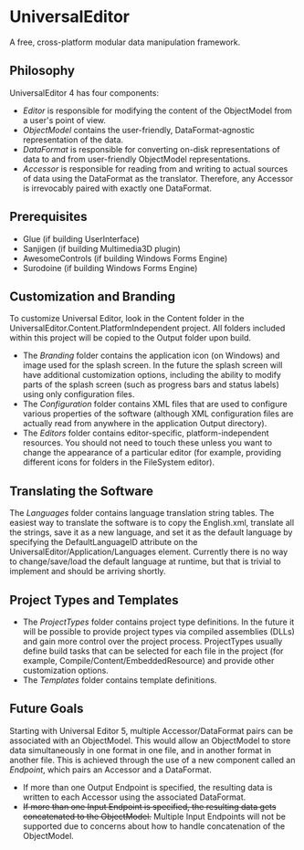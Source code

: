 UniversalEditor
===============

A free, cross-platform modular data manipulation framework.

Philosophy
----------
UniversalEditor 4 has four components:

* *Editor* is responsible for modifying the content of the ObjectModel from a user's point of view. 
* *ObjectModel* contains the user-friendly, DataFormat-agnostic representation of the data.
* *DataFormat* is responsible for converting on-disk representations of data to and from user-friendly ObjectModel representations.
* *Accessor* is responsible for reading from and writing to actual sources of data using the DataFormat as the translator. Therefore, any Accessor is irrevocably paired with exactly one DataFormat.

Prerequisites
-------------
* Glue (if building UserInterface)
* Sanjigen (if building Multimedia3D plugin)
* AwesomeControls (if building Windows Forms Engine)
* Surodoine (if building Windows Forms Engine)

Customization and Branding
--------------------------
To customize Universal Editor, look in the Content folder in the UniversalEditor.Content.PlatformIndependent project. All folders included within this project will be copied to the Output folder upon build.

* The *Branding* folder contains the application icon (on Windows) and image used for the splash screen. In the future the splash screen will have additional customization options, including the ability to modify parts of the splash screen (such as progress bars and status labels) using only configuration files.
* The *Configuration* folder contains XML files that are used to configure various properties of the software (although XML configuration files are actually read from anywhere in the application Output directory).
* The *Editors* folder contains editor-specific, platform-independent resources. You should not need to touch these unless you want to change the appearance of a particular editor (for example, providing different icons for folders in the FileSystem editor).

Translating the Software
------------------------
The *Languages* folder contains language translation string tables. The easiest way to translate the software is to copy the English.xml, translate all the strings, save it as a new language, and set it as the default language by specifying the DefaultLanguageID attribute on the UniversalEditor/Application/Languages element. Currently there is no way to change/save/load the default language at runtime, but that is trivial to implement and should be arriving shortly.

Project Types and Templates
---------------------------
* The *ProjectTypes* folder contains project type definitions. In the future it will be possible to provide project types via compiled assemblies (DLLs) and gain more control over the project process. ProjectTypes usually define build tasks that can be selected for each file in the project (for example, Compile/Content/EmbeddedResource) and provide other customization options.
* The *Templates* folder contains template definitions.

Future Goals
------------
Starting with Universal Editor 5, multiple Accessor/DataFormat pairs can be associated with an ObjectModel. This would allow an ObjectModel to store data simultaneously in one format in one file, and in another format in another file. This is achieved through the use of a new component called an *Endpoint*, which pairs an Accessor and a DataFormat.
* If more than one Output Endpoint is specified, the resulting data is written to each Accessor using the associated DataFormat.
* <s>If more than one Input Endpoint is specified, the resulting data gets concatenated to the ObjectModel.</s> Multiple Input Endpoints will not be supported due to concerns about how to handle concatenation of the ObjectModel.